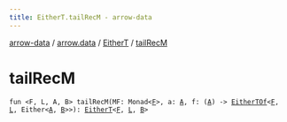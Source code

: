 ```yaml
---
title: EitherT.tailRecM - arrow-data
---
```


[arrow-data](../../index.html) / [arrow.data](../index.html) / [EitherT](index.html) / [tailRecM](./tail-rec-m.html)

# tailRecM

`fun <F, L, A, B> tailRecM(MF: Monad<`[`F`](tail-rec-m.html#F)`>, a: `[`A`](tail-rec-m.html#A)`, f: (`[`A`](tail-rec-m.html#A)`) -> `[`EitherTOf`](../-either-t-of.html)`<`[`F`](tail-rec-m.html#F)`, `[`L`](tail-rec-m.html#L)`, Either<`[`A`](tail-rec-m.html#A)`, `[`B`](tail-rec-m.html#B)`>>): `[`EitherT`](index.html)`<`[`F`](tail-rec-m.html#F)`, `[`L`](tail-rec-m.html#L)`, `[`B`](tail-rec-m.html#B)`>`